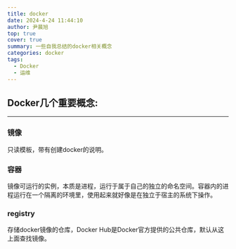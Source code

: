 ```yaml
---
title: docker
date: 2024-4-24 11:44:10
author: 尹晨旭
top: true
cover: true
summary: 一些自我总结的docker相关概念
categories: docker
tags:
  - Docker
  - 运维
---
```




## Docker几个重要概念:

---

### 镜像

只读模板，带有创建docker的说明。



### 容器

镜像可运行的实例，本质是进程，运行于属于自己的独立的命名空间。容器内的进程运行在一个隔离的环境里，使用起来就好像是在独立于宿主的系统下操作。



### registry

存储docker镜像的仓库，Docker Hub是Docker官方提供的公共仓库，默认从这上面查找镜像。









